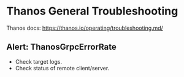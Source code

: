 # Thanos General Troubleshooting

Thanos docs: https://thanos.io/operating/troubleshooting.md/

## Alert: ThanosGrpcErrorRate

* Check target logs.
* Check status of remote client/server.
